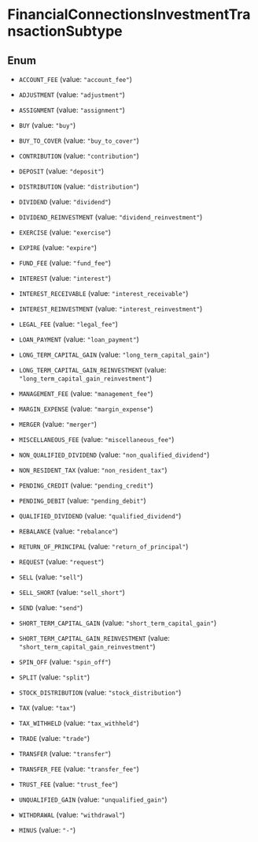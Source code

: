 

# FinancialConnectionsInvestmentTransactionSubtype

## Enum


* `ACCOUNT_FEE` (value: `"account_fee"`)

* `ADJUSTMENT` (value: `"adjustment"`)

* `ASSIGNMENT` (value: `"assignment"`)

* `BUY` (value: `"buy"`)

* `BUY_TO_COVER` (value: `"buy_to_cover"`)

* `CONTRIBUTION` (value: `"contribution"`)

* `DEPOSIT` (value: `"deposit"`)

* `DISTRIBUTION` (value: `"distribution"`)

* `DIVIDEND` (value: `"dividend"`)

* `DIVIDEND_REINVESTMENT` (value: `"dividend_reinvestment"`)

* `EXERCISE` (value: `"exercise"`)

* `EXPIRE` (value: `"expire"`)

* `FUND_FEE` (value: `"fund_fee"`)

* `INTEREST` (value: `"interest"`)

* `INTEREST_RECEIVABLE` (value: `"interest_receivable"`)

* `INTEREST_REINVESTMENT` (value: `"interest_reinvestment"`)

* `LEGAL_FEE` (value: `"legal_fee"`)

* `LOAN_PAYMENT` (value: `"loan_payment"`)

* `LONG_TERM_CAPITAL_GAIN` (value: `"long_term_capital_gain"`)

* `LONG_TERM_CAPITAL_GAIN_REINVESTMENT` (value: `"long_term_capital_gain_reinvestment"`)

* `MANAGEMENT_FEE` (value: `"management_fee"`)

* `MARGIN_EXPENSE` (value: `"margin_expense"`)

* `MERGER` (value: `"merger"`)

* `MISCELLANEOUS_FEE` (value: `"miscellaneous_fee"`)

* `NON_QUALIFIED_DIVIDEND` (value: `"non_qualified_dividend"`)

* `NON_RESIDENT_TAX` (value: `"non_resident_tax"`)

* `PENDING_CREDIT` (value: `"pending_credit"`)

* `PENDING_DEBIT` (value: `"pending_debit"`)

* `QUALIFIED_DIVIDEND` (value: `"qualified_dividend"`)

* `REBALANCE` (value: `"rebalance"`)

* `RETURN_OF_PRINCIPAL` (value: `"return_of_principal"`)

* `REQUEST` (value: `"request"`)

* `SELL` (value: `"sell"`)

* `SELL_SHORT` (value: `"sell_short"`)

* `SEND` (value: `"send"`)

* `SHORT_TERM_CAPITAL_GAIN` (value: `"short_term_capital_gain"`)

* `SHORT_TERM_CAPITAL_GAIN_REINVESTMENT` (value: `"short_term_capital_gain_reinvestment"`)

* `SPIN_OFF` (value: `"spin_off"`)

* `SPLIT` (value: `"split"`)

* `STOCK_DISTRIBUTION` (value: `"stock_distribution"`)

* `TAX` (value: `"tax"`)

* `TAX_WITHHELD` (value: `"tax_withheld"`)

* `TRADE` (value: `"trade"`)

* `TRANSFER` (value: `"transfer"`)

* `TRANSFER_FEE` (value: `"transfer_fee"`)

* `TRUST_FEE` (value: `"trust_fee"`)

* `UNQUALIFIED_GAIN` (value: `"unqualified_gain"`)

* `WITHDRAWAL` (value: `"withdrawal"`)

* `MINUS` (value: `"-"`)



